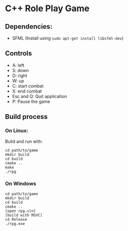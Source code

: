 # C++ Role Play Game

## Dependencies:
- SFML (Install using ```sudo apt-get install libsfml-dev```)

## Controls
- A: left
- S: down
- D: right
- W: up
- C: start combat
- X: end combat
- Esc and Q: Quit application
- P: Pause the game

## Build process

### On Linux:

Build and run with:
```
cd path/to/game
mkdir build
cd build
cmake ..
make
./rpg
```

### On Windows

```
cd path/to/game
mkdir build
cd build
cmake ..
[open rpg.sln]
[build with MSVC]
cd Release
./rpg.exe

```
